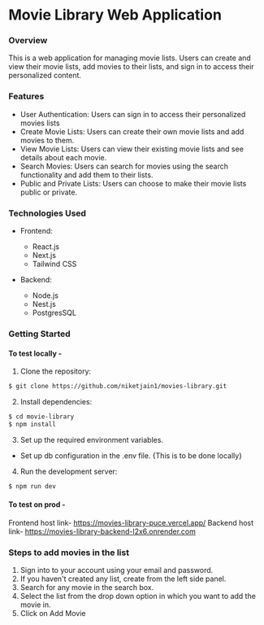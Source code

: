 # Movie Library Web Application

### Overview

This is a web application for managing movie lists. Users can create and view their movie lists, add movies to their lists, and sign in to access their personalized content.

### Features

- User Authentication: Users can sign in to access their personalized movies lists
- Create Movie Lists: Users can create their own movie lists and add movies to them.
- View Movie Lists: Users can view their existing movie lists and see details about each movie.
- Search Movies: Users can search for movies using the search functionality and add them to their lists.
- Public and Private Lists: Users can choose to make their movie lists public or private.

### Technologies Used

- Frontend:

  - React.js
  - Next.js
  - Tailwind CSS

- Backend:
  - Node.js
  - Nest.js
  - PostgresSQL

### Getting Started

#### To test locally -

1. Clone the repository:

```bash
$ git clone https://github.com/niketjain1/movies-library.git
```

2. Install dependencies:

```bash
$ cd movie-library
$ npm install
```

3. Set up the required environment variables.

- Set up db configuration in the .env file. {This is to be done locally}

4. Run the development server:

```bash
$ npm run dev
```

#### To test on prod -

Frontend host link- https://movies-library-puce.vercel.app/
Backend host link- https://movies-library-backend-l2x6.onrender.com

### Steps to add movies in the list
1. Sign into to your account using your email and password.
2. If you haven't created any list, create from the left side panel.
3. Search for any movie in the search box.
4. Select the list from the drop down option in which you want to add the movie in.
5. Click on Add Movie